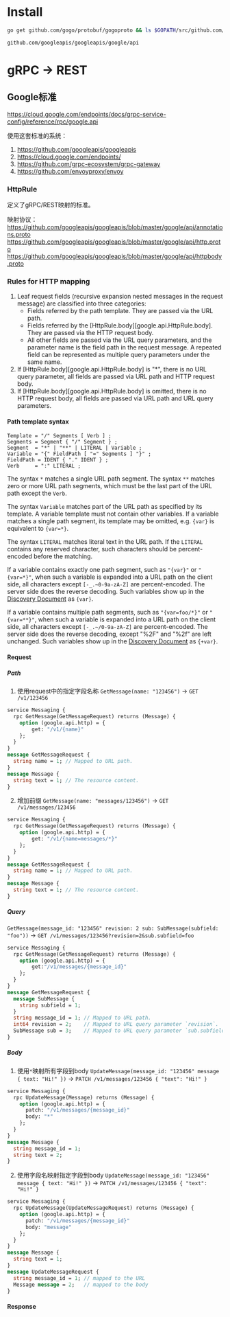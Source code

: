 # Install
```sh
go get github.com/gogo/protobuf/gogoproto && ls $GOPATH/src/github.com/gogo/protobuf

github.com/googleapis/googleapis/google/api

```


# gRPC -> REST

## Google标准
https://cloud.google.com/endpoints/docs/grpc-service-config/reference/rpc/google.api

使用这套标准的系统：
  1. https://github.com/googleapis/googleapis
  2. https://cloud.google.com/endpoints/
  3. https://github.com/grpc-ecosystem/grpc-gateway
  4. https://github.com/envoyproxy/envoy

### HttpRule

定义了gRPC/REST映射的标准。

映射协议：
https://github.com/googleapis/googleapis/blob/master/google/api/annotations.proto
https://github.com/googleapis/googleapis/blob/master/google/api/http.proto
https://github.com/googleapis/googleapis/blob/master/google/api/httpbody.proto


### Rules for HTTP mapping
1. Leaf request fields (recursive expansion nested messages in the request
   message) are classified into three categories:
   - Fields referred by the path template. They are passed via the URL path.
   - Fields referred by the [HttpRule.body][google.api.HttpRule.body]. They are passed via the HTTP
     request body.
   - All other fields are passed via the URL query parameters, and the
     parameter name is the field path in the request message. A repeated
     field can be represented as multiple query parameters under the same
     name.
 2. If [HttpRule.body][google.api.HttpRule.body] is "*", there is no URL query parameter, all fields
    are passed via URL path and HTTP request body.
 3. If [HttpRule.body][google.api.HttpRule.body] is omitted, there is no HTTP request body, all
    fields are passed via URL path and URL query parameters.

#### Path template syntax

    Template = "/" Segments [ Verb ] ;
    Segments = Segment { "/" Segment } ;
    Segment  = "*" | "**" | LITERAL | Variable ;
    Variable = "{" FieldPath [ "=" Segments ] "}" ;
    FieldPath = IDENT { "." IDENT } ;
    Verb     = ":" LITERAL ;

The syntax `*` matches a single URL path segment. The syntax `**` matches
zero or more URL path segments, which must be the last part of the URL path
except the `Verb`.

The syntax `Variable` matches part of the URL path as specified by its
template. A variable template must not contain other variables. If a variable
matches a single path segment, its template may be omitted, e.g. `{var}`
is equivalent to `{var=*}`.

The syntax `LITERAL` matches literal text in the URL path. If the `LITERAL`
contains any reserved character, such characters should be percent-encoded
before the matching.

If a variable contains exactly one path segment, such as `"{var}"` or
`"{var=*}"`, when such a variable is expanded into a URL path on the client
side, all characters except `[-_.~0-9a-zA-Z]` are percent-encoded. The
server side does the reverse decoding. Such variables show up in the
[Discovery Document](https://developers.google.com/discovery/v1/reference/apis) as `{var}`.

If a variable contains multiple path segments, such as `"{var=foo/*}"`
or `"{var=**}"`, when such a variable is expanded into a URL path on the
client side, all characters except `[-_.~/0-9a-zA-Z]` are percent-encoded.
The server side does the reverse decoding, except "%2F" and "%2f" are left
unchanged. Such variables show up in the
[Discovery Document](https://developers.google.com/discovery/v1/reference/apis) as `{+var}`.


#### Request

##### Path

1. 使用request中的指定字段名称
`GetMessage(name: "123456")` -> `GET /v1/123456`

```protobuf
service Messaging {
  rpc GetMessage(GetMessageRequest) returns (Message) {
    option (google.api.http) = {
        get: "/v1/{name}"
    };
  }
}
message GetMessageRequest {
  string name = 1; // Mapped to URL path.
}
message Message {
  string text = 1; // The resource content.
}
```

2. 增加前缀
`GetMessage(name: "messages/123456")` -> `GET /v1/messages/123456`

```protobuf
service Messaging {
  rpc GetMessage(GetMessageRequest) returns (Message) {
    option (google.api.http) = {
        get: "/v1/{name=messages/*}"
    };
  }
}
message GetMessageRequest {
  string name = 1; // Mapped to URL path.
}
message Message {
  string text = 1; // The resource content.
}
```

##### Query

`GetMessage(message_id: "123456" revision: 2 sub: SubMessage(subfield: "foo"))` -> `GET /v1/messages/123456?revision=2&sub.subfield=foo`


```protobuf
service Messaging {
  rpc GetMessage(GetMessageRequest) returns (Message) {
    option (google.api.http) = {
        get:"/v1/messages/{message_id}"
    };
  }
}
message GetMessageRequest {
  message SubMessage {
    string subfield = 1;
  }
  string message_id = 1; // Mapped to URL path.
  int64 revision = 2;    // Mapped to URL query parameter `revision`.
  SubMessage sub = 3;    // Mapped to URL query parameter `sub.subfield`.
}
```

##### Body

1. 使用`*`映射所有字段到body
`UpdateMessage(message_id: "123456" message { text: "Hi!" })` -> `PATCH /v1/messages/123456 { "text": "Hi!" }`

```protobuf
service Messaging {
  rpc UpdateMessage(Message) returns (Message) {
    option (google.api.http) = {
      patch: "/v1/messages/{message_id}"
      body: "*"
    };
  }
}
message Message {
  string message_id = 1;
  string text = 2;
}
```

2. 使用字段名映射指定字段到body
`UpdateMessage(message_id: "123456" message { text: "Hi!" })` -> `PATCH /v1/messages/123456 { "text": "Hi!" }`

```protobuf
service Messaging {
  rpc UpdateMessage(UpdateMessageRequest) returns (Message) {
    option (google.api.http) = {
      patch: "/v1/messages/{message_id}"
      body: "message"
    };
  }
}
message Message {
  string text = 1;
}
message UpdateMessageRequest {
  string message_id = 1; // mapped to the URL
  Message message = 2;   // mapped to the body
}
```

#### Response